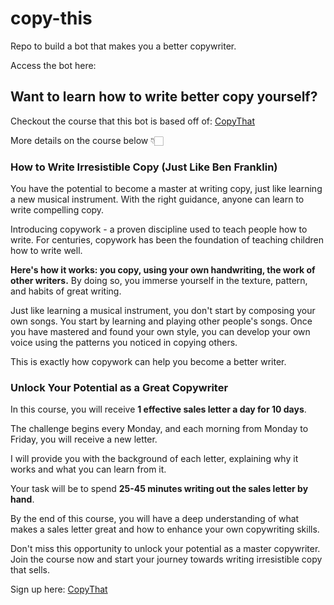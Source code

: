 # copy-this
Repo to build a bot that makes you a better copywriter.

Access the bot here: 

## Want to learn how to write better copy yourself?
Checkout the course that this bot is based off of: [CopyThat](https://copythat.com/?ref=0vifefrm)

More details on the course below 👇🏻

### How to Write Irresistible Copy (Just Like Ben Franklin)

You have the potential to become a master at writing copy, just like learning a new musical instrument. With the right guidance, anyone can learn to write compelling copy. 

Introducing copywork - a proven discipline used to teach people how to write. For centuries, copywork has been the foundation of teaching children how to write well.

**Here's how it works: you copy, using your own handwriting, the work of other writers.** By doing so, you immerse yourself in the texture, pattern, and habits of great writing.

Just like learning a musical instrument, you don't start by composing your own songs. You start by learning and playing other people's songs. Once you have mastered and found your own style, you can develop your own voice using the patterns you noticed in copying others.

This is exactly how copywork can help you become a better writer.

### Unlock Your Potential as a Great Copywriter

In this course, you will receive **1 effective sales letter a day for 10 days**.

The challenge begins every Monday, and each morning from Monday to Friday, you will receive a new letter.

I will provide you with the background of each letter, explaining why it works and what you can learn from it.

Your task will be to spend **25-45 minutes writing out the sales letter by hand**.

By the end of this course, you will have a deep understanding of what makes a sales letter great and how to enhance your own copywriting skills.

Don't miss this opportunity to unlock your potential as a master copywriter. Join the course now and start your journey towards writing irresistible copy that sells.

Sign up here: [CopyThat](https://copythat.com/?ref=0vifefrm)
